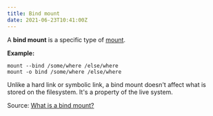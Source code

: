 ```yaml
---
title: Bind mount
date: 2021-06-23T10:41:00Z
---
```


A **bind mount** is a specific type of [mount](20210623104256-mount.md).

**Example:**
```
mount --bind /some/where /else/where
mount -o bind /some/where /else/where
```

Unlike a hard link or symbolic link, a bind mount doesn't affect what is stored
on the filesystem. It's a property of the live system.

Source: [What is a bind mount?](https://unix.stackexchange.com/questions/198590/what-is-a-bind-mount)
